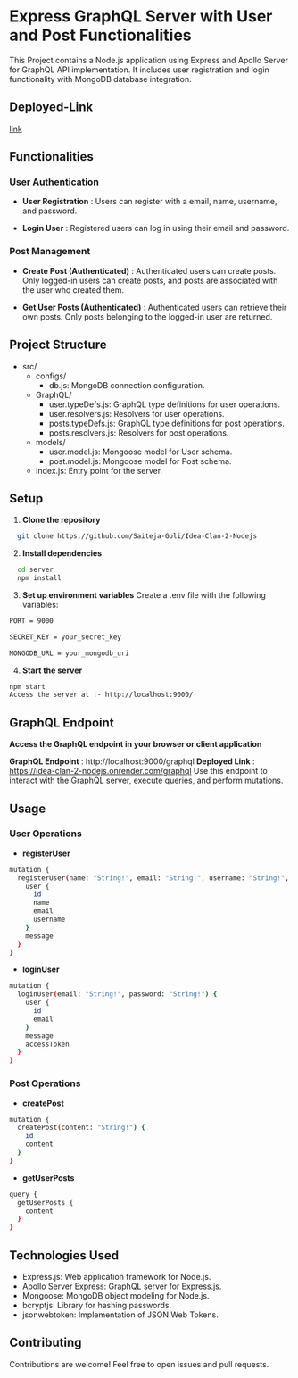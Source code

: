 # Express GraphQL Server with User and Post Functionalities

This Project contains a Node.js application using Express and Apollo Server for GraphQL API implementation. It includes user registration and login functionality with MongoDB database integration.


## Deployed-Link
[link](https://idea-clan-2-nodejs.onrender.com/)


## Functionalities
### User Authentication
- **User Registration** : Users can register with a email, name, username, and password.

- **Login User** : Registered users can log in using their email and password.

### Post Management
- **Create Post (Authenticated)** : Authenticated users can create posts. Only logged-in users can create posts, and posts are associated with the user who created them.

- **Get User Posts (Authenticated)** : Authenticated users can retrieve their own posts. Only posts belonging to the logged-in user are returned.


## Project Structure
- src/
  - configs/
    - db.js: MongoDB connection configuration.
  - GraphQL/
    - user.typeDefs.js: GraphQL type definitions for user operations.
    - user.resolvers.js: Resolvers for user operations.
    - posts.typeDefs.js: GraphQL type definitions for post operations.
    - posts.resolvers.js: Resolvers for post operations.
  - models/
    - user.model.js: Mongoose model for User schema.
    - post.model.js: Mongoose model for Post schema.
  - index.js: Entry point for the server.


## Setup

1. **Clone the repository** 
```bash
  git clone https://github.com/Saiteja-Goli/Idea-Clan-2-Nodejs
```
2. **Install dependencies**
```bash
  cd server
  npm install
```

3. **Set up environment variables** 
Create a .env file with the following variables:
```bash
PORT = 9000

SECRET_KEY = your_secret_key

MONGODB_URL = your_mongodb_uri
```
4. **Start the server**
```bash
npm start
Access the server at :- http://localhost:9000/
```

## GraphQL Endpoint
**Access the GraphQL endpoint in your browser or client application**

**GraphQL Endpoint** : http://localhost:9000/graphql
**Deployed Link** : https://idea-clan-2-nodejs.onrender.com/graphql
Use this endpoint to interact with the GraphQL server, execute queries, and perform mutations.


## Usage
### User Operations
 - **registerUser**
```bash
mutation {
  registerUser(name: "String!", email: "String!", username: "String!", password: "String!") {
    user {
      id
      name
      email
      username
    }
    message
  }
}
```

- **loginUser**
```bash
mutation {
  loginUser(email: "String!", password: "String!") {
    user {
      id
      email
    }
    message
    accessToken
  }
}

```

### Post Operations

- **createPost**
```bash
mutation {
  createPost(content: "String!") {
    id
    content
  }
}

```

- **getUserPosts**
```bash
query {
  getUserPosts {
    content
  }
}
```

## Technologies Used

- Express.js: Web application framework for Node.js.
- Apollo Server Express: GraphQL server for Express.js.
- Mongoose: MongoDB object modeling for Node.js.
- bcryptjs: Library for hashing passwords.
- jsonwebtoken: Implementation of JSON Web Tokens.

## Contributing
Contributions are welcome! Feel free to open issues and pull requests.